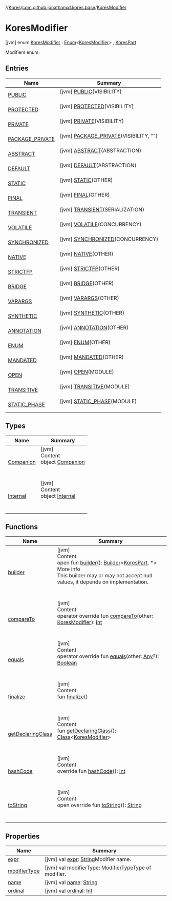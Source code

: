 //[Kores](../../index.md)/[com.github.jonathanxd.kores.base](../index.md)/[KoresModifier](index.md)



# KoresModifier  
 [jvm] enum [KoresModifier](index.md) : [Enum](https://kotlinlang.org/api/latest/jvm/stdlib/kotlin/-enum/index.html)<[KoresModifier](index.md)> , [KoresPart](../../com.github.jonathanxd.kores/-kores-part/index.md)

Modifiers enum.

   


## Entries  
  
|  Name|  Summary| 
|---|---|
| <a name="com.github.jonathanxd.kores.base/KoresModifier.PUBLIC///PointingToDeclaration/"></a>[PUBLIC](-p-u-b-l-i-c/index.md)| <a name="com.github.jonathanxd.kores.base/KoresModifier.PUBLIC///PointingToDeclaration/"></a> [jvm] [PUBLIC](-p-u-b-l-i-c/index.md)(VISIBILITY)  <br>   <br>
| <a name="com.github.jonathanxd.kores.base/KoresModifier.PROTECTED///PointingToDeclaration/"></a>[PROTECTED](-p-r-o-t-e-c-t-e-d/index.md)| <a name="com.github.jonathanxd.kores.base/KoresModifier.PROTECTED///PointingToDeclaration/"></a> [jvm] [PROTECTED](-p-r-o-t-e-c-t-e-d/index.md)(VISIBILITY)  <br>   <br>
| <a name="com.github.jonathanxd.kores.base/KoresModifier.PRIVATE///PointingToDeclaration/"></a>[PRIVATE](-p-r-i-v-a-t-e/index.md)| <a name="com.github.jonathanxd.kores.base/KoresModifier.PRIVATE///PointingToDeclaration/"></a> [jvm] [PRIVATE](-p-r-i-v-a-t-e/index.md)(VISIBILITY)  <br>   <br>
| <a name="com.github.jonathanxd.kores.base/KoresModifier.PACKAGE_PRIVATE///PointingToDeclaration/"></a>[PACKAGE_PRIVATE](-p-a-c-k-a-g-e_-p-r-i-v-a-t-e/index.md)| <a name="com.github.jonathanxd.kores.base/KoresModifier.PACKAGE_PRIVATE///PointingToDeclaration/"></a> [jvm] [PACKAGE_PRIVATE](-p-a-c-k-a-g-e_-p-r-i-v-a-t-e/index.md)(VISIBILITY, "")  <br>   <br>
| <a name="com.github.jonathanxd.kores.base/KoresModifier.ABSTRACT///PointingToDeclaration/"></a>[ABSTRACT](-a-b-s-t-r-a-c-t/index.md)| <a name="com.github.jonathanxd.kores.base/KoresModifier.ABSTRACT///PointingToDeclaration/"></a> [jvm] [ABSTRACT](-a-b-s-t-r-a-c-t/index.md)(ABSTRACTION)  <br>   <br>
| <a name="com.github.jonathanxd.kores.base/KoresModifier.DEFAULT///PointingToDeclaration/"></a>[DEFAULT](-d-e-f-a-u-l-t/index.md)| <a name="com.github.jonathanxd.kores.base/KoresModifier.DEFAULT///PointingToDeclaration/"></a> [jvm] [DEFAULT](-d-e-f-a-u-l-t/index.md)(ABSTRACTION)  <br>   <br>
| <a name="com.github.jonathanxd.kores.base/KoresModifier.STATIC///PointingToDeclaration/"></a>[STATIC](-s-t-a-t-i-c/index.md)| <a name="com.github.jonathanxd.kores.base/KoresModifier.STATIC///PointingToDeclaration/"></a> [jvm] [STATIC](-s-t-a-t-i-c/index.md)(OTHER)  <br>   <br>
| <a name="com.github.jonathanxd.kores.base/KoresModifier.FINAL///PointingToDeclaration/"></a>[FINAL](-f-i-n-a-l/index.md)| <a name="com.github.jonathanxd.kores.base/KoresModifier.FINAL///PointingToDeclaration/"></a> [jvm] [FINAL](-f-i-n-a-l/index.md)(OTHER)  <br>   <br>
| <a name="com.github.jonathanxd.kores.base/KoresModifier.TRANSIENT///PointingToDeclaration/"></a>[TRANSIENT](-t-r-a-n-s-i-e-n-t/index.md)| <a name="com.github.jonathanxd.kores.base/KoresModifier.TRANSIENT///PointingToDeclaration/"></a> [jvm] [TRANSIENT](-t-r-a-n-s-i-e-n-t/index.md)(SERIALIZATION)  <br>   <br>
| <a name="com.github.jonathanxd.kores.base/KoresModifier.VOLATILE///PointingToDeclaration/"></a>[VOLATILE](-v-o-l-a-t-i-l-e/index.md)| <a name="com.github.jonathanxd.kores.base/KoresModifier.VOLATILE///PointingToDeclaration/"></a> [jvm] [VOLATILE](-v-o-l-a-t-i-l-e/index.md)(CONCURRENCY)  <br>   <br>
| <a name="com.github.jonathanxd.kores.base/KoresModifier.SYNCHRONIZED///PointingToDeclaration/"></a>[SYNCHRONIZED](-s-y-n-c-h-r-o-n-i-z-e-d/index.md)| <a name="com.github.jonathanxd.kores.base/KoresModifier.SYNCHRONIZED///PointingToDeclaration/"></a> [jvm] [SYNCHRONIZED](-s-y-n-c-h-r-o-n-i-z-e-d/index.md)(CONCURRENCY)  <br>   <br>
| <a name="com.github.jonathanxd.kores.base/KoresModifier.NATIVE///PointingToDeclaration/"></a>[NATIVE](-n-a-t-i-v-e/index.md)| <a name="com.github.jonathanxd.kores.base/KoresModifier.NATIVE///PointingToDeclaration/"></a> [jvm] [NATIVE](-n-a-t-i-v-e/index.md)(OTHER)  <br>   <br>
| <a name="com.github.jonathanxd.kores.base/KoresModifier.STRICTFP///PointingToDeclaration/"></a>[STRICTFP](-s-t-r-i-c-t-f-p/index.md)| <a name="com.github.jonathanxd.kores.base/KoresModifier.STRICTFP///PointingToDeclaration/"></a> [jvm] [STRICTFP](-s-t-r-i-c-t-f-p/index.md)(OTHER)  <br>   <br>
| <a name="com.github.jonathanxd.kores.base/KoresModifier.BRIDGE///PointingToDeclaration/"></a>[BRIDGE](-b-r-i-d-g-e/index.md)| <a name="com.github.jonathanxd.kores.base/KoresModifier.BRIDGE///PointingToDeclaration/"></a> [jvm] [BRIDGE](-b-r-i-d-g-e/index.md)(OTHER)  <br>   <br>
| <a name="com.github.jonathanxd.kores.base/KoresModifier.VARARGS///PointingToDeclaration/"></a>[VARARGS](-v-a-r-a-r-g-s/index.md)| <a name="com.github.jonathanxd.kores.base/KoresModifier.VARARGS///PointingToDeclaration/"></a> [jvm] [VARARGS](-v-a-r-a-r-g-s/index.md)(OTHER)  <br>   <br>
| <a name="com.github.jonathanxd.kores.base/KoresModifier.SYNTHETIC///PointingToDeclaration/"></a>[SYNTHETIC](-s-y-n-t-h-e-t-i-c/index.md)| <a name="com.github.jonathanxd.kores.base/KoresModifier.SYNTHETIC///PointingToDeclaration/"></a> [jvm] [SYNTHETIC](-s-y-n-t-h-e-t-i-c/index.md)(OTHER)  <br>   <br>
| <a name="com.github.jonathanxd.kores.base/KoresModifier.ANNOTATION///PointingToDeclaration/"></a>[ANNOTATION](-a-n-n-o-t-a-t-i-o-n/index.md)| <a name="com.github.jonathanxd.kores.base/KoresModifier.ANNOTATION///PointingToDeclaration/"></a> [jvm] [ANNOTATION](-a-n-n-o-t-a-t-i-o-n/index.md)(OTHER)  <br>   <br>
| <a name="com.github.jonathanxd.kores.base/KoresModifier.ENUM///PointingToDeclaration/"></a>[ENUM](-e-n-u-m/index.md)| <a name="com.github.jonathanxd.kores.base/KoresModifier.ENUM///PointingToDeclaration/"></a> [jvm] [ENUM](-e-n-u-m/index.md)(OTHER)  <br>   <br>
| <a name="com.github.jonathanxd.kores.base/KoresModifier.MANDATED///PointingToDeclaration/"></a>[MANDATED](-m-a-n-d-a-t-e-d/index.md)| <a name="com.github.jonathanxd.kores.base/KoresModifier.MANDATED///PointingToDeclaration/"></a> [jvm] [MANDATED](-m-a-n-d-a-t-e-d/index.md)(OTHER)  <br>   <br>
| <a name="com.github.jonathanxd.kores.base/KoresModifier.OPEN///PointingToDeclaration/"></a>[OPEN](-o-p-e-n/index.md)| <a name="com.github.jonathanxd.kores.base/KoresModifier.OPEN///PointingToDeclaration/"></a> [jvm] [OPEN](-o-p-e-n/index.md)(MODULE)  <br>   <br>
| <a name="com.github.jonathanxd.kores.base/KoresModifier.TRANSITIVE///PointingToDeclaration/"></a>[TRANSITIVE](-t-r-a-n-s-i-t-i-v-e/index.md)| <a name="com.github.jonathanxd.kores.base/KoresModifier.TRANSITIVE///PointingToDeclaration/"></a> [jvm] [TRANSITIVE](-t-r-a-n-s-i-t-i-v-e/index.md)(MODULE)  <br>   <br>
| <a name="com.github.jonathanxd.kores.base/KoresModifier.STATIC_PHASE///PointingToDeclaration/"></a>[STATIC_PHASE](-s-t-a-t-i-c_-p-h-a-s-e/index.md)| <a name="com.github.jonathanxd.kores.base/KoresModifier.STATIC_PHASE///PointingToDeclaration/"></a> [jvm] [STATIC_PHASE](-s-t-a-t-i-c_-p-h-a-s-e/index.md)(MODULE)  <br>   <br>


## Types  
  
|  Name|  Summary| 
|---|---|
| <a name="com.github.jonathanxd.kores.base/KoresModifier.Companion///PointingToDeclaration/"></a>[Companion](-companion/index.md)| <a name="com.github.jonathanxd.kores.base/KoresModifier.Companion///PointingToDeclaration/"></a>[jvm]  <br>Content  <br>object [Companion](-companion/index.md)  <br><br><br>
| <a name="com.github.jonathanxd.kores.base/KoresModifier.Internal///PointingToDeclaration/"></a>[Internal](-internal/index.md)| <a name="com.github.jonathanxd.kores.base/KoresModifier.Internal///PointingToDeclaration/"></a>[jvm]  <br>Content  <br>object [Internal](-internal/index.md)  <br><br><br>


## Functions  
  
|  Name|  Summary| 
|---|---|
| <a name="com.github.jonathanxd.kores/KoresPart/builder/#/PointingToDeclaration/"></a>[builder](../../com.github.jonathanxd.kores/-kores-part/builder.md)| <a name="com.github.jonathanxd.kores/KoresPart/builder/#/PointingToDeclaration/"></a>[jvm]  <br>Content  <br>open fun [builder](../../com.github.jonathanxd.kores/-kores-part/builder.md)(): [Builder](../../com.github.jonathanxd.kores.builder/-builder/index.md)<[KoresPart](../../com.github.jonathanxd.kores/-kores-part/index.md), *>  <br>More info  <br>This builder may or may not accept null values, it depends on implementation.  <br><br><br>
| <a name="kotlin/Enum/compareTo/#com.github.jonathanxd.kores.base.KoresModifier/PointingToDeclaration/"></a>[compareTo](-s-t-a-t-i-c_-p-h-a-s-e/index.md#%5Bkotlin%2FEnum%2FcompareTo%2F%23com.github.jonathanxd.kores.base.KoresModifier%2FPointingToDeclaration%2F%5D%2FFunctions%2F-427383591)| <a name="kotlin/Enum/compareTo/#com.github.jonathanxd.kores.base.KoresModifier/PointingToDeclaration/"></a>[jvm]  <br>Content  <br>operator override fun [compareTo](-s-t-a-t-i-c_-p-h-a-s-e/index.md#%5Bkotlin%2FEnum%2FcompareTo%2F%23com.github.jonathanxd.kores.base.KoresModifier%2FPointingToDeclaration%2F%5D%2FFunctions%2F-427383591)(other: [KoresModifier](index.md)): [Int](https://kotlinlang.org/api/latest/jvm/stdlib/kotlin/-int/index.html)  <br><br><br>
| <a name="kotlin/Enum/equals/#kotlin.Any?/PointingToDeclaration/"></a>[equals](../../com.github.jonathanxd.kores.util/-state/-r-e-q-u-i-r-e_-s-u-p-e-r/index.md#%5Bkotlin%2FEnum%2Fequals%2F%23kotlin.Any%3F%2FPointingToDeclaration%2F%5D%2FFunctions%2F-427383591)| <a name="kotlin/Enum/equals/#kotlin.Any?/PointingToDeclaration/"></a>[jvm]  <br>Content  <br>operator override fun [equals](../../com.github.jonathanxd.kores.util/-state/-r-e-q-u-i-r-e_-s-u-p-e-r/index.md#%5Bkotlin%2FEnum%2Fequals%2F%23kotlin.Any%3F%2FPointingToDeclaration%2F%5D%2FFunctions%2F-427383591)(other: [Any](https://kotlinlang.org/api/latest/jvm/stdlib/kotlin/-any/index.html)?): [Boolean](https://kotlinlang.org/api/latest/jvm/stdlib/kotlin/-boolean/index.html)  <br><br><br>
| <a name="kotlin/Enum/finalize/#/PointingToDeclaration/"></a>[finalize](../../com.github.jonathanxd.kores.util/-state/-r-e-q-u-i-r-e_-s-u-p-e-r/index.md#%5Bkotlin%2FEnum%2Ffinalize%2F%23%2FPointingToDeclaration%2F%5D%2FFunctions%2F-427383591)| <a name="kotlin/Enum/finalize/#/PointingToDeclaration/"></a>[jvm]  <br>Content  <br>fun [finalize](../../com.github.jonathanxd.kores.util/-state/-r-e-q-u-i-r-e_-s-u-p-e-r/index.md#%5Bkotlin%2FEnum%2Ffinalize%2F%23%2FPointingToDeclaration%2F%5D%2FFunctions%2F-427383591)()  <br><br><br>
| <a name="kotlin/Enum/getDeclaringClass/#/PointingToDeclaration/"></a>[getDeclaringClass](../../com.github.jonathanxd.kores.util/-state/-r-e-q-u-i-r-e_-s-u-p-e-r/index.md#%5Bkotlin%2FEnum%2FgetDeclaringClass%2F%23%2FPointingToDeclaration%2F%5D%2FFunctions%2F-427383591)| <a name="kotlin/Enum/getDeclaringClass/#/PointingToDeclaration/"></a>[jvm]  <br>Content  <br>fun [getDeclaringClass](../../com.github.jonathanxd.kores.util/-state/-r-e-q-u-i-r-e_-s-u-p-e-r/index.md#%5Bkotlin%2FEnum%2FgetDeclaringClass%2F%23%2FPointingToDeclaration%2F%5D%2FFunctions%2F-427383591)(): [Class](https://docs.oracle.com/javase/8/docs/api/java/lang/Class.html)<[KoresModifier](index.md)>  <br><br><br>
| <a name="kotlin/Enum/hashCode/#/PointingToDeclaration/"></a>[hashCode](../../com.github.jonathanxd.kores.util/-state/-r-e-q-u-i-r-e_-s-u-p-e-r/index.md#%5Bkotlin%2FEnum%2FhashCode%2F%23%2FPointingToDeclaration%2F%5D%2FFunctions%2F-427383591)| <a name="kotlin/Enum/hashCode/#/PointingToDeclaration/"></a>[jvm]  <br>Content  <br>override fun [hashCode](../../com.github.jonathanxd.kores.util/-state/-r-e-q-u-i-r-e_-s-u-p-e-r/index.md#%5Bkotlin%2FEnum%2FhashCode%2F%23%2FPointingToDeclaration%2F%5D%2FFunctions%2F-427383591)(): [Int](https://kotlinlang.org/api/latest/jvm/stdlib/kotlin/-int/index.html)  <br><br><br>
| <a name="kotlin/Enum/toString/#/PointingToDeclaration/"></a>[toString](../../com.github.jonathanxd.kores.util/-state/-r-e-q-u-i-r-e_-s-u-p-e-r/index.md#%5Bkotlin%2FEnum%2FtoString%2F%23%2FPointingToDeclaration%2F%5D%2FFunctions%2F-427383591)| <a name="kotlin/Enum/toString/#/PointingToDeclaration/"></a>[jvm]  <br>Content  <br>open override fun [toString](../../com.github.jonathanxd.kores.util/-state/-r-e-q-u-i-r-e_-s-u-p-e-r/index.md#%5Bkotlin%2FEnum%2FtoString%2F%23%2FPointingToDeclaration%2F%5D%2FFunctions%2F-427383591)(): [String](https://kotlinlang.org/api/latest/jvm/stdlib/kotlin/-string/index.html)  <br><br><br>


## Properties  
  
|  Name|  Summary| 
|---|---|
| <a name="com.github.jonathanxd.kores.base/KoresModifier/expr/#/PointingToDeclaration/"></a>[expr](expr.md)| <a name="com.github.jonathanxd.kores.base/KoresModifier/expr/#/PointingToDeclaration/"></a> [jvm] val [expr](expr.md): [String](https://kotlinlang.org/api/latest/jvm/stdlib/kotlin/-string/index.html)Modifier name.   <br>
| <a name="com.github.jonathanxd.kores.base/KoresModifier/modifierType/#/PointingToDeclaration/"></a>[modifierType](modifier-type.md)| <a name="com.github.jonathanxd.kores.base/KoresModifier/modifierType/#/PointingToDeclaration/"></a> [jvm] val [modifierType](modifier-type.md): [ModifierType](../-modifier-type/index.md)Type of modifier.   <br>
| <a name="com.github.jonathanxd.kores.base/KoresModifier/name/#/PointingToDeclaration/"></a>[name](index.md#%5Bcom.github.jonathanxd.kores.base%2FKoresModifier%2Fname%2F%23%2FPointingToDeclaration%2F%5D%2FProperties%2F-427383591)| <a name="com.github.jonathanxd.kores.base/KoresModifier/name/#/PointingToDeclaration/"></a> [jvm] val [name](index.md#%5Bcom.github.jonathanxd.kores.base%2FKoresModifier%2Fname%2F%23%2FPointingToDeclaration%2F%5D%2FProperties%2F-427383591): [String](https://kotlinlang.org/api/latest/jvm/stdlib/kotlin/-string/index.html)   <br>
| <a name="com.github.jonathanxd.kores.base/KoresModifier/ordinal/#/PointingToDeclaration/"></a>[ordinal](index.md#%5Bcom.github.jonathanxd.kores.base%2FKoresModifier%2Fordinal%2F%23%2FPointingToDeclaration%2F%5D%2FProperties%2F-427383591)| <a name="com.github.jonathanxd.kores.base/KoresModifier/ordinal/#/PointingToDeclaration/"></a> [jvm] val [ordinal](index.md#%5Bcom.github.jonathanxd.kores.base%2FKoresModifier%2Fordinal%2F%23%2FPointingToDeclaration%2F%5D%2FProperties%2F-427383591): [Int](https://kotlinlang.org/api/latest/jvm/stdlib/kotlin/-int/index.html)   <br>

